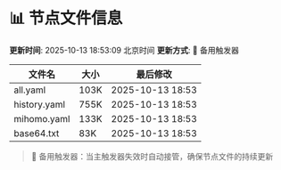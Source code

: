 # 📊 节点文件信息

**更新时间**: 2025-10-13 18:53:09 北京时间
**更新方式**: 🔄 备用触发器

| 文件名 | 大小 | 最后修改 |
|--------|------|----------|
| all.yaml | 103K | 2025-10-13 18:53 |
| history.yaml | 755K | 2025-10-13 18:53 |
| mihomo.yaml | 133K | 2025-10-13 18:53 |
| base64.txt | 83K | 2025-10-13 18:53 |

> 🔄 备用触发器：当主触发器失效时自动接管，确保节点文件的持续更新
